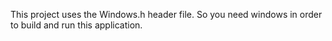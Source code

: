 This project uses the Windows.h header file. So you need windows in order to build and run this application.
